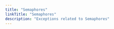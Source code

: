 ```yaml
---
title: "Semaphores"
linkTitle: "Semaphores"
description: "Exceptions related to Semaphores"
---
```

